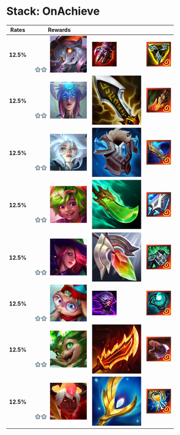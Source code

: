# Stack: OnAchieve
| **Rates** | **Rewards**                                                                                                              |                                                                                 |                                                                                     |
| -         | -                                                                                                                        | -                                                                               | -                                                                                   |
| **12.5%** | ![Unit_Star](../../tftspecs/icon/rewards/Champion_Star_2.png)![Briar](../../tftchampions/icon/set12/Briar.png)           | ![SteraksGage](../../tftitems/icon/set12/Craftable/SteraksGage.png)             | ![InfinityForce](../../tftitems/icon/set12/Artifacts/OrnnItemTrinityForce.png)      |
| **12.5%** | ![Unit_Star](../../tftspecs/icon/rewards/Champion_Star_2.png)![Camille](../../tftchampions/icon/set12/Camille.png)       | ![InfinityEdge](../../tftitems/icon/set12/Craftable/InfinityEdge.png)           | ![DeathsDefiance](../../tftitems/icon/set12/Artifacts/OrnnItemDeathsDance.png)      |
| **12.5%** | ![Unit_Star](../../tftspecs/icon/rewards/Champion_Star_2.png)![Diana](../../tftchampions/icon/set12/Diana.png)           | ![ProtectorsVow](../../tftitems/icon/set12/Craftable/Fimbulwinter.png)          | ![SeekerArmguard](../../tftitems/icon/set12/Artifacts/SeekersArmguard.png)          |
| **12.5%** | ![Unit_Star](../../tftspecs/icon/rewards/Champion_Star_2.png)![Milio](../../tftchampions/icon/set12/Milio.png)           | ![SpearofShojin](../../tftitems/icon/set12/Craftable/SpearofShojin.png)         | ![Manazane](../../tftitems/icon/set12/Artifacts/OrnnItemMuramana.png)               |
| **12.5%** | ![Unit_Star](../../tftspecs/icon/rewards/Champion_Star_2.png)![Morgana](../../tftchampions/icon/set12/Morgana.png)       | ![SpiritVisage](../../tftitems/icon/set12/Craftable/Redemption.png)             | ![AnimaVisage](../../tftitems/icon/set12/Artifacts/OrnnItemSpiritVisage.png)        |
| **12.5%** | ![Unit_Star](../../tftspecs/icon/rewards/Champion_Star_2.png)![NorraYuumi](../../tftchampions/icon/set12/NorraYuumi.png) | ![AdaptiveHelm](../../tftitems/icon/set12/Craftable/AdaptiveHelm.png)           | ![DeathfireGrasp](../../tftitems/icon/set12/Artifacts/DeathfireGrasp.png)           |
| **12.5%** | ![Unit_Star](../../tftspecs/icon/rewards/Champion_Star_2.png)![Smolder](../../tftchampions/icon/set12/Smolder.png)       | ![GuinsoosRageblade](../../tftitems/icon/set12/Craftable/GuinsoosRageblade.png) | ![Mittens](../../tftitems/icon/set12/Artifacts/Mittens.png)                         |
| **12.5%** | ![Unit_Star](../../tftspecs/icon/rewards/Champion_Star_2.png)![Xerath](../../tftchampions/icon/set12/Xerath.png)         | ![ArchangelsStaff](../../tftitems/icon/set12/Craftable/LudensEcho.png)          | ![ZhonyasParadox](../../tftitems/icon/set12/Artifacts/OrnnItemZhonyasHourglass.png) |
